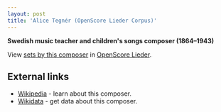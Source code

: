 ```yaml
---
layout: post
title: 'Alice Tegnér (OpenScore Lieder Corpus)'
---
```


__Swedish music teacher and children's songs composer (1864–1943)__

View [sets by this composer] in [OpenScore Lieder].

[sets by this composer]: https://musescore.com/openscore-lieder-corpus/sets?order=title&text=Tegnér,+Alice
[OpenScore Lieder]: https://musescore.com/openscore-lieder-corpus

## External links

- [Wikipedia] - learn about this composer.
- [Wikidata] - get data about this composer.

[Wikipedia]: https://en.wikipedia.org/wiki/Alice_Tegnér
[Wikidata]: https://www.wikidata.org/wiki/Q462879

